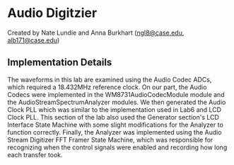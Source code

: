 
# Audio Digitzier

Created by Nate Lundie and Anna Burkhart (ngl8@case.edu, alb171@case.edu)

## Implementation Details

The waveforms in this lab are examined using the Audio Codec ADCs, which required a 18.432MHz reference
clock. On our part, the Audio Codecs were implemented in the WM8731AudioCodecModule module and the
AudioStreamSpectrumAnalyzer modules. We then generated the Audio Clock PLL which was similar to the
implementation used in Lab6 and LCD Clock PLL. This section of the lab also used the Generator section's
LCD Interface State Machine with some slight modifications for the Analyzer to function correctly. Finally, the
Analyzer was implemented using the Audio Stream Digitizer FFT Framer State Machine, which was
responsible for recognizing when the control signals were enabled and recording how long each transfer took.



